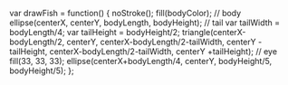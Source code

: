 var drawFish = function() {
    noStroke();
    fill(bodyColor);
    // body
    ellipse(centerX, centerY, bodyLength,     bodyHeight);
    // tail
    var tailWidth = bodyLength/4;
    var tailHeight = bodyHeight/2;
    triangle(centerX-bodyLength/2, centerY,
    centerX-bodyLength/2-tailWidth, centerY    -tailHeight,
    centerX-bodyLength/2-tailWidth, centerY    +tailHeight);
    // eye
    fill(33, 33, 33);
    ellipse(centerX+bodyLength/4, centerY,     bodyHeight/5, bodyHeight/5);
};
